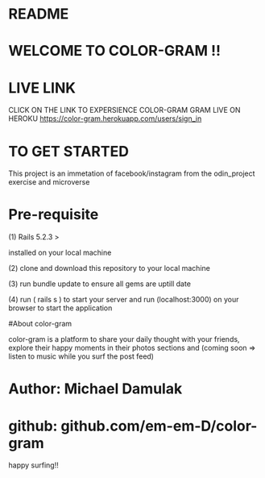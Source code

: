 # README

# WELCOME TO COLOR-GRAM !!

# LIVE LINK

 CLICK ON THE LINK TO EXPERSIENCE COLOR-GRAM GRAM LIVE ON HEROKU  https://color-gram.herokuapp.com/users/sign_in

# TO GET STARTED

This project is an immetation of facebook/instagram from the odin_project exercise and microverse

# Pre-requisite
(1) Rails 5.2.3 >

installed on your local machine

(2) clone and download this repository to your local machine

(3) run bundle update to ensure all gems are uptill date

(4) run ( rails s ) to start your server and run (localhost:3000) on your browser to start the application

#About color-gram

color-gram is a platform to share your daily thought with your friends, explore their happy moments in their photos sections and (coming soon => listen to music while you surf the post feed)

# Author: Michael Damulak
# github: github.com/em-em-D/color-gram

happy surfing!!
